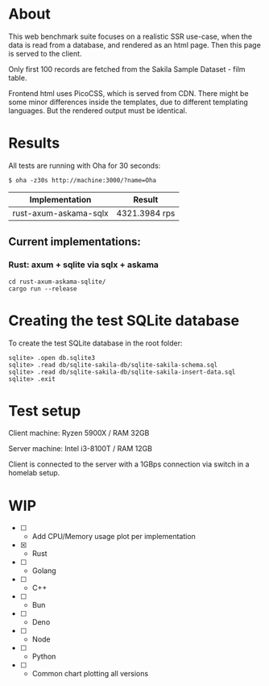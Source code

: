 # About

This web benchmark suite focuses on a realistic SSR use-case, when the data is read
from a database, and rendered as an html page. Then this page is served to the client.

Only first 100 records are fetched from the Sakila Sample Dataset - film table.

Frontend html uses PicoCSS, which is served from CDN. There might be some minor differences inside
the templates, due to different templating languages. But the rendered output must be identical.

# Results

All tests are running with Oha for 30 seconds:
```
$ oha -z30s http://machine:3000/?name=Oha
```

| Implementation         | Result                  |
| ---------------------- | ----------------------- |
| rust-axum-askama-sqlx  | 4321.3984 rps           |

## Current implementations:
### Rust: axum + sqlite via sqlx + askama
```
cd rust-axum-askama-sqlite/
cargo run --release
```

# Creating the test SQLite database

To create the test SQLite database in the root folder:

```
sqlite> .open db.sqlite3
sqlite> .read db/sqlite-sakila-db/sqlite-sakila-schema.sql
sqlite> .read db/sqlite-sakila-db/sqlite-sakila-insert-data.sql
sqlite> .exit
```

# Test setup

Client machine: Ryzen 5900X / RAM 32GB

Server machine: Intel i3-8100T / RAM 12GB

Client is connected to the server with a 1GBps connection via switch in a homelab setup.

# WIP

- [ ] - Add CPU/Memory usage plot per implementation
- [X] - Rust
- [ ] - Golang
- [ ] - C++
- [ ] - Bun
- [ ] - Deno
- [ ] - Node
- [ ] - Python
- [ ] - Common chart plotting all versions
